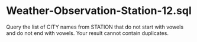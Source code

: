 # Weather-Observation-Station-12.sql
Query the list of CITY names from STATION that do not start with vowels and do not end with vowels. Your result cannot contain duplicates.
